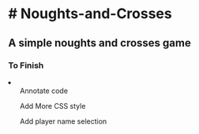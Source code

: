 <h1> # Noughts-and-Crosses </h1>
<h2>A simple noughts and crosses game </h2>
<h3>To Finish</h3>
<li>
  <ol>Annotate code</ol>
  <ol> Add More CSS style</ol>
  <ol> Add player name selection</ol>
</li>
